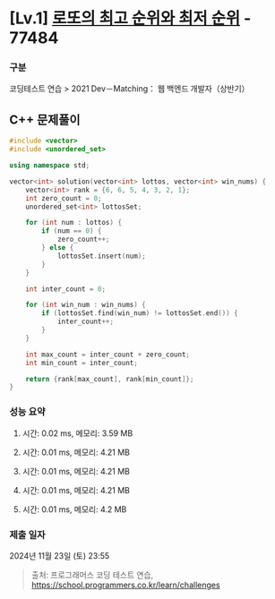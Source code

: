 # [Lv.1] [로또의 최고 순위와 최저 순위](https://school.programmers.co.kr/learn/courses/30/lessons/77484?language=cpp) - 77484 

### 구분

코딩테스트 연습 > 2021 Dev－Matching： 웹 백엔드 개발자（상반기）

## C++ 문제풀이

```cpp
#include <vector>
#include <unordered_set>

using namespace std;

vector<int> solution(vector<int> lottos, vector<int> win_nums) {
    vector<int> rank = {6, 6, 5, 4, 3, 2, 1};
    int zero_count = 0;
    unordered_set<int> lottosSet;

    for (int num : lottos) {
        if (num == 0) {
            zero_count++;
        } else {
            lottosSet.insert(num);
        }
    }

    int inter_count = 0;

    for (int win_num : win_nums) {
        if (lottosSet.find(win_num) != lottosSet.end()) {
            inter_count++;
        }
    }

    int max_count = inter_count + zero_count;
    int min_count = inter_count;

    return {rank[max_count], rank[min_count]};
}
```

### 성능 요약

1. 시간: 0.02 ms, 메모리: 3.59 MB

2. 시간: 0.01 ms, 메모리: 4.21 MB
3. 시간: 0.01 ms, 메모리: 4.21 MB
4. 시간: 0.01 ms, 메모리: 4.21 MB
5. 시간: 0.01 ms, 메모리: 4.2 MB

### 제출 일자

2024년 11월 23일 (토) 23:55

> 출처: 프로그래머스 코딩 테스트 연습, https://school.programmers.co.kr/learn/challenges